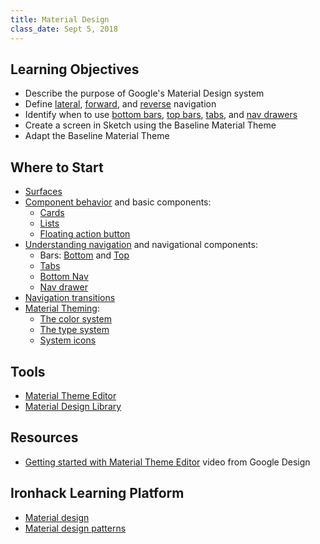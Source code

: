 ```yaml
---
title: Material Design
class_date: Sept 5, 2018
---
```



Learning Objectives
-------------------

- Describe the purpose of Google's Material Design system
- Define [lateral][], [forward][], and [reverse][] navigation
- Identify when to use [bottom bars][bottom-bar], [top bars][top-bar], [tabs][], and [nav drawers][nav-drawer]
- Create a screen in Sketch using the Baseline Material Theme
- Adapt the Baseline Material Theme

[lateral]: https://material.io/design/navigation/understanding-navigation.html#lateral-navigation
[forward]: https://material.io/design/navigation/understanding-navigation.html#forward-navigation
[reverse]: https://material.io/design/navigation/understanding-navigation.html#reverse-navigation


Where to Start
--------------

- [Surfaces][]
- [Component behavior][] and basic components:
  - [Cards][cards]
  - [Lists][lists]
  - [Floating action button][fab]
- [Understanding navigation][] and navigational components:
  - Bars: [Bottom][bottom-bar] and [Top][top-bar]
  - [Tabs][tabs]
  - [Bottom Nav][bottom-nav]
  - [Nav drawer][nav-drawer]
- [Navigation transitions][]
- [Material Theming][theming]:
  - [The color system][]
  - [The type system][]
  - [System icons][]

[Surfaces]: https://material.io/design/environment/surfaces.html
[Understanding layout]: https://material.io/design/layout/understanding-layout.html
[Component behavior]: https://material.io/design/layout/component-behavior.html
[Understanding navigation]: https://material.io/design/navigation/understanding-navigation.html
[Navigation transitions]: https://material.io/design/navigation/navigation-transitions.html
[The color system]: https://material.io/design/color/the-color-system.html
[The type system]: https://material.io/design/typography/the-type-system.html
[System icons]: https://material.io/design/iconography/system-icons.html
[States]: https://material.io/design/interaction/states.html

[bottom-bar]: https://material.io/design/components/app-bars-bottom.html
[top-bar]: https://material.io/design/components/app-bars-top.html
[bottom-nav]: https://material.io/design/components/bottom-navigation.html
[fab]: https://material.io/design/components/buttons-floating-action-button.html
[cards]: https://material.io/design/components/cards.html
[bottom-sheets]: https://material.io/design/components/sheets-bottom.html
[nav-drawer]: https://material.io/design/components/navigation-drawer.html
[lists]: https://material.io/design/components/lists.html
[snackbars]: https://material.io/design/components/snackbars.html
[tabs]: https://material.io/design/components/tabs.html

[theming]: https://material.io/design/material-theming/overview.html


Tools
-----

- [Material Theme Editor](https://material.io/tools/theme-editor/)
- [Material Design Library](https://www.sketchappsources.com/free-source/874-material-design-google-sketch-freebie-resource.html)


Resources
---------

- [Getting started with Material Theme Editor](https://www.youtube.com/watch?v=BLrgDgd_1c0) video from Google Design


Ironhack Learning Platform
--------------------------

- [Material design](http://learn.ironhack.com/#/learning_unit/5086)
- [Material design patterns](http://learn.ironhack.com/#/learning_unit/5088)
